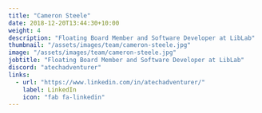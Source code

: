 ```yaml
---
title: "Cameron Steele"
date: 2018-12-20T13:44:30+10:00
weight: 4
description: "Floating Board Member and Software Developer at LibLab"
thumbnail: "/assets/images/team/cameron-steele.jpg"
image: "/assets/images/team/cameron-steele.jpg"
jobtitle: "Floating Board Member and Software Developer at LibLab"
discord: "atechadventurer"
links:
  - url: "https://www.linkedin.com/in/atechadventurer/"
    label: LinkedIn
    icon: "fab fa-linkedin"
---
```


